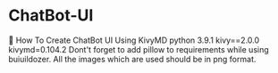 # ChatBot-UI
🤖 How To Create ChatBot UI Using KivyMD
python 3.9.1
kivy==2.0.0
kivymd=0.104.2
Dont't forget to add pillow to requirements while using buiuildozer.
All the images which are used should be in png format.